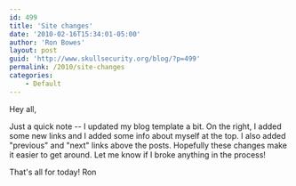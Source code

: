 ```yaml
---
id: 499
title: 'Site changes'
date: '2010-02-16T15:34:01-05:00'
author: 'Ron Bowes'
layout: post
guid: 'http://www.skullsecurity.org/blog/?p=499'
permalink: /2010/site-changes
categories:
    - Default
---
```


Hey all,

Just a quick note -- I updated my blog template a bit. On the right, I added some new links and I added some info about myself at the top. I also added "previous" and "next" links above the posts. Hopefully these changes make it easier to get around. Let me know if I broke anything in the process! 

That's all for today!
Ron
<!--more-->